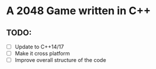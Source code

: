 # A 2048 Game written in C++

## TODO:

- [ ] Update to C++14/17
- [ ] Make it cross platform
- [ ] Improve overall structure of the code
